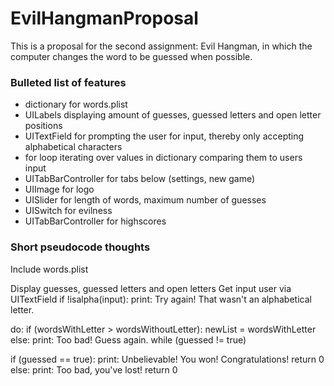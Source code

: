 # EvilHangmanProposal
This is a proposal for the second assignment: Evil Hangman, in which the computer changes the word to be guessed when possible.

### Bulleted list of features
* dictionary for words.plist
* UILabels displaying amount of guesses, guessed letters and open letter positions
* UITextField for prompting the user for input, thereby only accepting alphabetical characters
* for loop iterating over values in dictionary comparing them to users input
* UITabBarController for tabs below (settings, new game)
* UIImage for logo
* UISlider for length of words, maximum number of guesses 
* UISwitch for evilness
* UITabBarController for highscores

### Short pseudocode thoughts
Include words.plist

Display guesses, guessed letters and open letters
Get input user via UITextField
if !isalpha(input):
  print: Try again! That wasn't an alphabetical letter.

do: 
  if (wordsWithLetter > wordsWithoutLetter):
    newList = wordsWithLetter
  else:
    print: Too bad! Guess again.
while (guessed != true)

if (guessed == true):
  print: Unbelievable! You won! Congratulations!
  return 0
else:
  print: Too bad, you've lost!
  return 0
